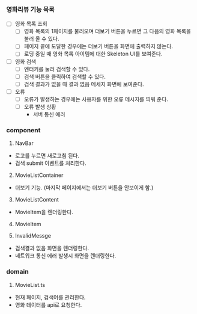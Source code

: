 ### 영화리뷰 기능 목록

- [ ] 영화 목록 조회
  - [ ] 영화 목록의 1페이지를 불러오며 더보기 버튼을 누르면 그 다음의 영화 목록을 불러 올 수 있다.
  - [ ] 페이지 끝에 도달한 경우에는 더보기 버튼을 화면에 출력하지 않는다.
  - [ ] 로딩 중일 때 영화 목록 아이템에 대한 Skeleton UI를 보여준다.
- [ ] 영화 검색
  - [ ] 엔터키를 눌러 검색할 수 있다.
  - [ ] 검색 버튼을 클릭하여 검색할 수 있다.
  - [ ] 검색 결과가 없을 때 결과 없음 메세지 화면에 보여준다.
- [ ] 오류
  - [ ] 오류가 발생하는 경우에는 사용자를 위한 오류 메시지를 띄워 준다.
  - [ ] 오류 발생 상황
    - 서버 통신 에러

### component

1. NavBar

- 로고를 누르면 새로고침 된다.
- 검색 submit 이벤트를 처리한다.

2. MovieListContainer

- 더보기 기능. (마지막 페이지에서는 더보기 버튼을 안보이게 함.)

3. MovieListContent

- MovieItem을 렌더링한다.

4. MovieItem

5. InvalidMessge

- 검색결과 없음 화면을 렌더링한다.
- 네트워크 통신 에러 발생시 화면을 렌더링한다.

### domain

1. MovieList.ts

- 현재 페이지, 검색어를 관리한다.
- 영화 데이터를 api로 요청한다.

